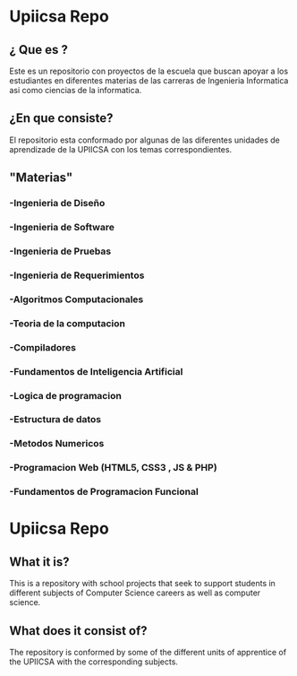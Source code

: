 # Upiicsa Repo

## ¿ Que es ?
Este es un repositorio con proyectos de la escuela que buscan apoyar a los estudiantes en diferentes materias de las carreras de Ingenieria Informatica asi como ciencias de la informatica.

## ¿En que consiste?
El repositorio esta conformado por algunas de las diferentes unidades de aprendizade de la UPIICSA con los temas correspondientes.
## "Materias"

### -Ingenieria de Diseño

### -Ingenieria de Software

### -Ingenieria de Pruebas

### -Ingenieria de Requerimientos

### -Algoritmos Computacionales

### -Teoria de la computacion 

### -Compiladores 

### -Fundamentos de Inteligencia Artificial 

### -Logica de programacion

### -Estructura de datos 

### -Metodos Numericos 

### -Programacion Web (HTML5, CSS3 , JS & PHP)

### -Fundamentos de Programacion Funcional

# Upiicsa Repo

## What it is?
This is a repository with school projects that seek to support students in different subjects of Computer Science careers as well as computer science.

## What does it consist of?
The repository is conformed by some of the different units of apprentice of the UPIICSA with the corresponding subjects.

